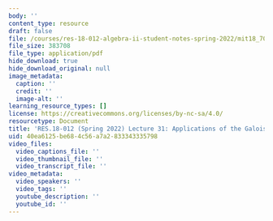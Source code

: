 ```yaml
---
body: ''
content_type: resource
draft: false
file: /courses/res-18-012-algebra-ii-student-notes-spring-2022/mit18_702s22_lect31.pdf
file_size: 383708
file_type: application/pdf
hide_download: true
hide_download_original: null
image_metadata:
  caption: ''
  credit: ''
  image-alt: ''
learning_resource_types: []
license: https://creativecommons.org/licenses/by-nc-sa/4.0/
resourcetype: Document
title: 'RES.18-012 (Spring 2022) Lecture 31: Applications of the Galois Correspondence'
uid: 40ea6125-be68-4c56-a7a2-833343335798
video_files:
  video_captions_file: ''
  video_thumbnail_file: ''
  video_transcript_file: ''
video_metadata:
  video_speakers: ''
  video_tags: ''
  youtube_description: ''
  youtube_id: ''
---
```

